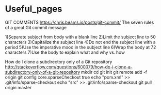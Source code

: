 # Useful_pages
GIT COMMENTS https://chris.beams.io/posts/git-commit/
The seven rules of a great Git commit message

1)Separate subject from body with a blank line
2)Limit the subject line to 50 characters
3)Capitalize the subject line
4)Do not end the subject line with a period
5)Use the imperative mood in the subject line
6)Wrap the body at 72 characters
7)Use the body to explain what and why vs. how



How do I clone a subdirectory only of a Git repository
http://stackoverflow.com/questions/600079/how-do-i-clone-a-subdirectory-only-of-a-git-repository
mkdir <repo>
cd <repo>
git init
git remote add -f origin <url>
git config core.sparseCheckout true
echo "pom.xml" >> .git/info/sparse-checkout
echo "src" >> .git/info/sparse-checkout
git pull origin master
